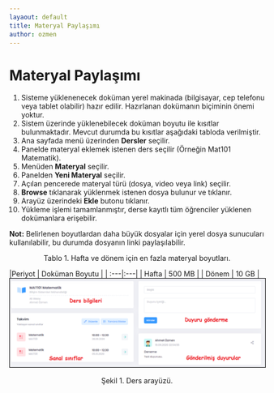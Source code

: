 ```yaml
---
layaout: default
title: Materyal Paylaşımı
author: ozmen
---
```

# Materyal Paylaşımı

1. Sisteme yüklenenecek doküman yerel makinada (bilgisayar, cep telefonu veya tablet olabilir) hazır edilir. Hazırlanan dokümanın biçiminin önemi yoktur. 
2. Sistem üzerinde yüklenebilecek doküman boyutu ile kısıtlar bulunmaktadır. Mevcut durumda bu kısıtlar aşağıdaki tabloda verilmiştir.
3. Ana sayfada menü üzerinden **Dersler** seçilir.<br>
4. Panelde materyal eklemek istenen ders seçilir (Örneğin Mat101 Matematik).<br>
5. Menüden **Materyal** seçilir.<br>
6. Panelden **Yeni Materyal** seçilir.
4. Açılan pencerede materyal türü (dosya, video veya link) seçilir.
5. **Browse** tıklanarak yüklenmek istenen dosya bulunur ve tıklanır.
6. Arayüz üzerindeki **Ekle** butonu tıklanır.
7. Yükleme işlemi tamamlanmıştır, derse kayıtlı tüm öğrenciler yüklenen dokümanlara erişebilir.

**Not:** Belirlenen boyutlardan daha büyük dosyalar için yerel dosya sunucuları kullanılabilir, bu durumda dosyanın linki paylaşılabilir.

<p style="text-align: center;">Tablo 1. Hafta ve dönem için en fazla materyal boyutları. </p>
|Periyot | Doküman Boyutu |
| :---|:---|
| Hafta | 500 MB |
| Dönem | 10 GB |

<img style="border:1px solid black" src="assets/images/ders.png"/>
<p style="text-align: center;">Şekil 1. Ders arayüzü. </p>